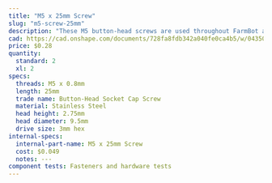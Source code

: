 ```yaml
---
title: "M5 x 25mm Screw"
slug: "m5-screw-25mm"
description: "These M5 button-head screws are used throughout FarmBot along with nut bars to attach plates, brackets, and plastic parts to the aluminum extrusions. The button head provides a wide bearing surface, a low-profile head, and a finished appearance. Length is measured from under the head."
cad: https://cad.onshape.com/documents/728fa8fdb342a040fe0ca4b5/w/0435033a7c78b02e71d0f721/e/2a69261d95cb8696ca29c177?configuration=List_NkP7qhj35TIq5q%3DDefault&renderMode=0&uiState=6255c5ba46b4a5023f0a8219
price: $0.28
quantity:
  standard: 2
  xl: 2
specs:
  threads: M5 x 0.8mm
  length: 25mm
  trade name: Button-Head Socket Cap Screw
  material: Stainless Steel
  head height: 2.75mm
  head diameter: 9.5mm
  drive size: 3mm hex
internal-specs:
  internal-part-name: M5 x 25mm Screw
  cost: $0.049
  notes: ---
component tests: Fasteners and hardware tests
---
```

